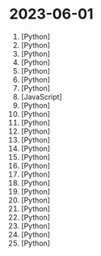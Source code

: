 # 2023-06-01

1. [](https://github.comundefined "one-click deepfake (face swap)") [Python]
2. [](https://github.comundefined "Chat with your documents on your local device using GPT models. No data leaves your device and 100% private.") [Python]
3. [](https://github.comundefined "Ecoute is a live transcription tool that provides real-time transcripts for both the user's microphone input (You) and the user's speakers output (Speaker) in a textbox. It also generates a suggested response using OpenAI's GPT-3.5 for the user to say based on the live transcription of the conversation.") [Python]
4. [](https://github.comundefined "Handwriting Synthesis with RNNs ✏️") [Python]
5. [](https://github.comundefined "Macaw-LLM: Multi-Modal Language Modeling with Image, Video, Audio, and Text Integration") [Python]
6. [](https://github.comundefined "大麦网抢票脚本") [Python]
7. [](https://github.comundefined "Real-time face swap for PC streaming or video calls") [Python]
8. [](https://github.comundefined "An Open-Ended Embodied Agent with Large Language Models") [JavaScript]
9. [](https://github.comundefined "Gorilla: An API store for LLMs") [Python]
10. [](https://github.comundefined "潘多拉，一个让你呼吸顺畅的ChatGPT。Pandora, a ChatGPT that helps you breathe smoothly.") [Python]
11. [](https://github.comundefined "Build and run useful autonomous agents") [Python]
12. [](https://github.comundefined "ChatGLM-6B: An Open Bilingual Dialogue Language Model | 开源双语对话语言模型") [Python]
13. [](https://github.comundefined "The simplest, fastest repository for training/finetuning medium-sized GPTs.") [Python]
14. [](https://github.comundefined "A GPT-empowered penetration testing tool") [Python]
15. [](https://github.comundefined "Faster Whisper transcription with CTranslate2") [Python]
16. [](https://github.comundefined "Fast and memory-efficient exact attention") [Python]
17. [](https://github.comundefined "Implementation of SoundStorm, Efficient Parallel Audio Generation from Google Deepmind, in Pytorch") [Python]
18. [](https://github.comundefined "All Algorithms implemented in Python") [Python]
19. [](https://github.comundefined "百亿参数的中英文双语基座大模型") [Python]
20. [](https://github.comundefined "Official Implementation of OCR-free Document Understanding Transformer (Donut) and Synthetic Document Generator (SynthDoG), ECCV 2022") [Python]
21. [](https://github.comundefined "Install Jenkins, configure Docker as slave, set up cicd, deploy applications to k8s using Argo CD in GitOps way.") [Python]
22. [](https://github.comundefined "Painter & SegGPT Series: Vision Foundation Models from BAAI") [Python]
23. [](https://github.comundefined "The fundamental package for scientific computing with Python.") [Python]
24. [](https://github.comundefined "大麦网演唱会抢票脚本") [Python]
25. [](https://github.comundefined "Developer-first error tracking and performance monitoring") [Python]
